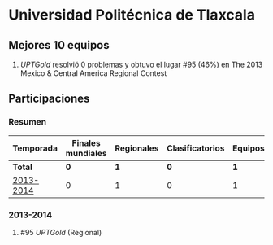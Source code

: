 ---
---

# Universidad Politécnica de Tlaxcala

## Mejores 10 equipos

1. _UPTGold_ resolvió 0 problemas y obtuvo el lugar #95 (46%) en The 2013 Mexico & Central America Regional Contest

## Participaciones

### Resumen

| Temporada | Finales mundiales | Regionales | Clasificatorios | Equipos |
| --- | --- | --- | --- | --- |
| **Total** | **0** | **1** | **0** | **1** |
| [2013-2014](#2013-2014) | 0 | 1 | 0 | 1 |

### 2013-2014

1. #95 _UPTGold_ (Regional)



